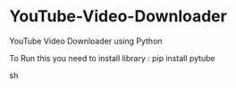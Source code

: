 # YouTube-Video-Downloader
YouTube Video Downloader using Python

To Run this you need to install library : 
pip install pytube


sh
